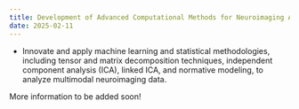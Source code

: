 ```yaml
---
title: Development of Advanced Computational Methods for Neuroimaging Analysis
date: 2025-02-11
---
```


- Innovate and apply machine learning and statistical methodologies, including tensor and matrix decomposition techniques, independent component analysis (ICA), linked ICA, and normative modeling, to analyze multimodal neuroimaging data.

<!--more-->

More information to be added soon!
